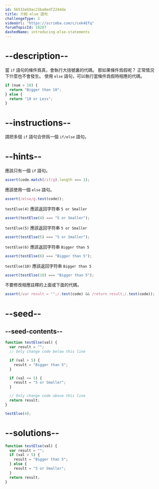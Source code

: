 ```yaml
---
id: 56533eb9ac21ba0edf2244da
title: 介紹 else 語句
challengeType: 1
videoUrl: "https://scrimba.com/c/cek4Efq"
forumTopicId: 18207
dashedName: introducing-else-statements
---
```


# --description--

當 `if` 語句的條件爲真，會執行大括號裏的代碼。 那如果條件爲假呢？ 正常情況下什麼也不會發生。 使用 `else` 語句，可以執行當條件爲假時相應的代碼。

```js
if (num > 10) {
  return "Bigger than 10";
} else {
  return "10 or Less";
}
```

# --instructions--

請把多個 `if` 語句合併爲一個 `if/else` 語句。

# --hints--

應該只有一個 `if` 語句。

```js
assert(code.match(/if/g).length === 1);
```

應該使用一個 `else` 語句。

```js
assert(/else/g.test(code));
```

`testElse(4)` 應該返回字符串 `5 or Smaller`

```js
assert(testElse(4) === "5 or Smaller");
```

`testElse(5)` 應該返回字符串 `5 or Smaller`

```js
assert(testElse(5) === "5 or Smaller");
```

`testElse(6)` 應該返回字符串 `Bigger than 5`

```js
assert(testElse(6) === "Bigger than 5");
```

`testElse(10)` 應該返回字符串 `Bigger than 5`

```js
assert(testElse(10) === "Bigger than 5");
```

不要修改相應註釋的上面或下面的代碼。

```js
assert(/var result = "";/.test(code) && /return result;/.test(code));
```

# --seed--

## --seed-contents--

```js
function testElse(val) {
  var result = "";
  // Only change code below this line

  if (val > 5) {
    result = "Bigger than 5";
  }

  if (val <= 5) {
    result = "5 or Smaller";
  }

  // Only change code above this line
  return result;
}

testElse(4);
```

# --solutions--

```js
function testElse(val) {
  var result = "";
  if (val > 5) {
    result = "Bigger than 5";
  } else {
    result = "5 or Smaller";
  }
  return result;
}
```
